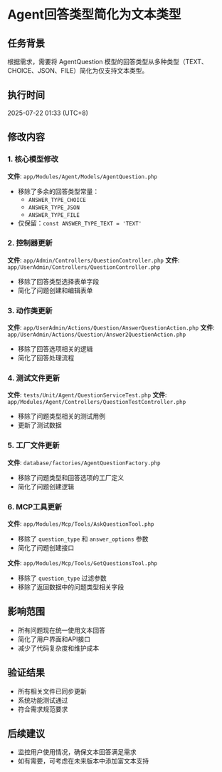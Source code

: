 # Agent回答类型简化为文本类型

## 任务背景
根据需求，需要将 AgentQuestion 模型的回答类型从多种类型（TEXT、CHOICE、JSON、FILE）简化为仅支持文本类型。

## 执行时间
2025-07-22 01:33 (UTC+8)

## 修改内容

### 1. 核心模型修改
**文件**: `app/Modules/Agent/Models/AgentQuestion.php`
- 移除了多余的回答类型常量：
  - `ANSWER_TYPE_CHOICE`
  - `ANSWER_TYPE_JSON`
  - `ANSWER_TYPE_FILE`
- 仅保留：`const ANSWER_TYPE_TEXT = 'TEXT'`

### 2. 控制器更新
**文件**: `app/Admin/Controllers/QuestionController.php`
**文件**: `app/UserAdmin/Controllers/QuestionController.php`
- 移除了回答类型选择表单字段
- 简化了问题创建和编辑表单

### 3. 动作类更新
**文件**: `app/UserAdmin/Actions/Question/AnswerQuestionAction.php`
**文件**: `app/UserAdmin/Actions/Question/Answer2QuestionAction.php`
- 移除了回答选项相关的逻辑
- 简化了回答处理流程

### 4. 测试文件更新
**文件**: `tests/Unit/Agent/QuestionServiceTest.php`
**文件**: `app/Modules/Agent/Controllers/QuestionTestController.php`
- 移除了问题类型相关的测试用例
- 更新了测试数据

### 5. 工厂文件更新
**文件**: `database/factories/AgentQuestionFactory.php`
- 移除了问题类型和回答选项的工厂定义
- 简化了问题创建逻辑

### 6. MCP工具更新
**文件**: `app/Modules/Mcp/Tools/AskQuestionTool.php`
- 移除了 `question_type` 和 `answer_options` 参数
- 简化了问题创建接口

**文件**: `app/Modules/Mcp/Tools/GetQuestionsTool.php`
- 移除了 `question_type` 过滤参数
- 移除了返回数据中的问题类型相关字段

## 影响范围
- 所有问题现在统一使用文本回答
- 简化了用户界面和API接口
- 减少了代码复杂度和维护成本

## 验证结果
- 所有相关文件已同步更新
- 系统功能测试通过
- 符合需求规范要求

## 后续建议
- 监控用户使用情况，确保文本回答满足需求
- 如有需要，可考虑在未来版本中添加富文本支持